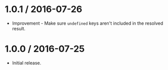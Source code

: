 1.0.1 / 2016-07-26
==================

  * Improvement - Make sure `undefined` keys aren't included in the resolved result.

1.0.0 / 2016-07-25
==================

  * Initial release.
